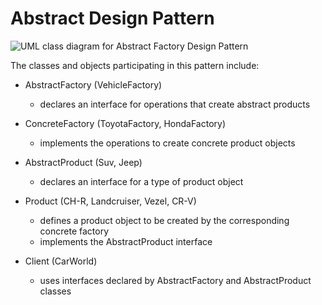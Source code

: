 # Abstract Design Pattern

![UML class diagram for Abstract Factory Design Pattern ](/assets/uml.png)

The classes and objects participating in this pattern include:

* AbstractFactory (VehicleFactory)
   - declares an interface for operations that create abstract products

* ConcreteFactory (ToyotaFactory, HondaFactory)
   - implements the operations to create concrete product objects

* AbstractProduct (Suv, Jeep)
   - declares an interface for a type of product object

* Product (CH-R, Landcruiser, Vezel, CR-V)
   - defines a product object to be created by the corresponding concrete factory
   - implements the AbstractProduct interface

* Client (CarWorld)
   - uses interfaces declared by AbstractFactory and AbstractProduct classes
